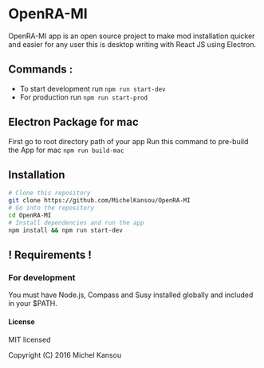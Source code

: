 
# OpenRA-MI
OpenRA-MI app is an open source project to make mod installation quicker and easier for any user this is desktop writing with React JS using Electron.

## Commands :
* To start development run `npm run start-dev`
* For production run `npm run start-prod`

## Electron Package for mac
First go to root directory path of your app
Run this command to pre-build the App for mac
`npm run build-mac`

## Installation
```bash
# Clone this repository
git clone https://github.com/MichelKansou/OpenRA-MI
# Go into the repository
cd OpenRA-MI
# Install dependencies and run the app
npm install && npm run start-dev
```
## ! Requirements !

### For development
You must have Node.js, Compass and Susy installed globally and included in your $PATH.


#### License

MIT licensed

Copyright (C) 2016 Michel Kansou
